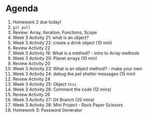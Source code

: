 # Agenda

1. Homework 2 due today!
1. `git pull`
1. Review: Array, Iteration, Functions, Scope
1. Week 3 Activity 21: what is an object?
1. Week 3 Activity 22: create a drink object (10 min)
1. Review Activity 22
1. Week 3 Activity 19: What is a method? - intro to Array methods
1. Week 3 Activity 20: Planet arrays (10 min)
1. Review Activity 20
1. Week 3 Activity 23: What is an object method? - make your own
1. Week 3 Activity 24: debug the pet shelter messages (15 min)
1. Review Activity 24
1. Week 3 Activity 25: Object `this`
1. Week 3 Activity 26: Comment the code (12 mins)
1. Review Activity 26
1. Week 3 Activity 27: Git Branch (20 mins)
1. Week 3 Activity 28: Mini Project - Rock Paper Scissors
1. Homework 3: Password Generator
